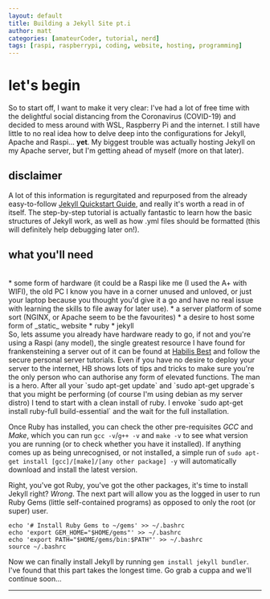 ```yaml
---
layout: default
title: Building a Jekyll Site pt.i
author: matt
categories: [amateurCoder, tutorial, nerd]
tags: [raspi, raspberrypi, coding, website, hosting, programming]
---
```

# let's begin
So to start off, I want to make it very clear: I've had a lot of free time with the delightful social distancing from the Coronavirus (COVID-19) and decided to mess around with WSL, Raspberry Pi and the internet. I still have little to no real idea how to delve deep into the configurations for Jekyll, Apache and Raspi... **yet**. My biggest trouble was actually hosting Jekyll on my Apache server, but I'm getting ahead of myself (more on that later).

## disclaimer
A lot of this information is regurgitated and repurposed from the already easy-to-follow <a href="https://jekyllrb.com/docs/">Jekyll Quickstart Guide</a>, and really it's worth a read in of itself. The step-by-step tutorial is actually fantastic to learn how the basic structures of Jekyll work, as well as how .yml files should be formatted (this will definitely help debugging later on!).

## what you'll need
<br>
* some form of hardware (it could be a Raspi like me (I used the A+ with WIFI), the old PC I know you have in a corner unused and unloved, or just your laptop because you thought you'd give it a go and have no real issue with learning the skills to file away for later use).
* a server platform of some sort (NGINX, or Apache seem to be the favourites)
* a desire to host some form of _static_ website
* ruby
* jekyll
<br>
So, lets assume you already have hardware ready to go, if not and you're using a Raspi (any model), the single greatest resource I have found for frankensteining a server out of it can be found at <a href="https://habilisbest.com/category/Raspberry Pi">Habilis Best</a> and follow the secure personal server tutorials. Even if you have no desire to deploy your server to the internet, HB shows lots of tips and tricks to make sure you're the only person who can authorise any form of elevated functions. The man is a hero. After all your `sudo apt-get update` and `sudo apt-get upgrade`s that you might be performing (of course I'm using debian as my server distro) I tend to start with a clean install of ruby. I envoke `sudo apt-get install ruby-full build-essential` and the wait for the full installation.

Once Ruby has installed, you can check the other pre-requisites *GCC* and *Make*, which you can run `gcc -v`/`g++ -v` and `make -v` to see what version you are running (or to check whether you have it installed). If anything comes up as being unrecognised, or not installed, a simple run of `sudo apt-get install [gcc]/[make]/[any other package] -y` will automatically download and install the latest version.

Right, you've got Ruby, you've got the other packages, it's time to install Jekyll right? *Wrong*. The next part will allow you as the logged in user to run Ruby Gems (little self-contained programs) as opposed to only the root (or super) user. 
```
echo '# Install Ruby Gems to ~/gems' >> ~/.bashrc
echo 'export GEM_HOME="$HOME/gems"' >> ~/.bashrc
echo 'export PATH="$HOME/gems/bin:$PATH"' >> ~/.bashrc
source ~/.bashrc
```
Now we can finally install Jekyll by running `gem install jekyll bundler`. I've found that this part takes the longest time. Go grab a cuppa and we'll continue soon...
<br>
<hr>

